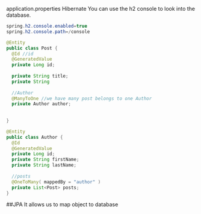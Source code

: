 application.properties
Hibernate
You can use the h2 console to look into the database.
```java
spring.h2.console.enabled=true
spring.h2.console.path=/console
```

```java
@Entity
public class Post {
  @Id //id
  @GeneratedValue
  private Long id;
  
  private String title;
  private String 
  
  //Author
  @ManyToOne //we have many post belongs to one Author
  private Author author; 
  
  
}

@Entity
public class Author {
  @Id
  @GeneratedValue
  private Long id;
  private String firstName;
  private String lastName;
  
  //posts
  @OneToMany( mappedBy = "author" )
  private List<Post> posts;
}
```
##JPA
It allows us to map object to database
